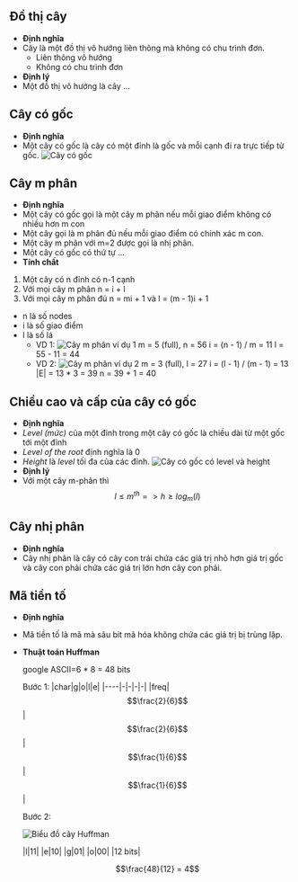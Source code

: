 ## Đồ thị cây
- **Định nghĩa**
- Cây là một đồ thị vô hướng liên thông mà không có chu trình đơn.
    + Liên thông vô hướng
    + Không có chu trình đơn
- **Định lý**
- Một đồ thị vô hướng là cây ...
## Cây có gốc
- **Định nghĩa**
- Một cây có gốc là cây có một đỉnh là gốc và mỗi cạnh đi ra trực tiếp từ gốc.
![Cây có gốc]()
## Cây m phân
- **Định nghĩa**
- Một cây có gốc gọi là một cây m phân nếu mỗi giao điểm không có nhiều hơn m con
- Một cây gọi là m phân đủ nếu mỗi giao điểm có chính xác m con.
- Một cây m phân với m=2 được gọi là nhị phân.
- Một cây có gốc có thứ tự ...
- **Tính chất**
1. Một cây có n đỉnh có n-1 cạnh
2. Với mọi cây m phân
    n = i + l
3. Với mọi cây m phân đủ
    n = mi + 1 và l = (m - 1)i + 1
- n là số nodes
- i là số giao điểm
- l là số lá
    - VD 1:
    ![Cây m phân ví dụ 1]()
        m = 5 (full), n = 56
        i = (n - 1) / m = 11
        l = 55 - 11 = 44
    - VD 2:
    ![Cây m phân ví dụ 2]()
        m = 3 (full), l = 27
        i = (l - 1) / (m - 1) = 13
        |E| = 13 * 3 = 39
        n = 39 + 1 = 40

## Chiều cao và cấp của cây có gốc
- **Định nghĩa**
- *Level (mức)* của một đỉnh trong một cây có gốc là chiều dài từ một gốc tới một đỉnh
- *Level of the root* định nghĩa là 0
- *Height* là *level* tối đa của các đỉnh.
![Cây có gốc có level và height]()
- **Định lý**
- Với một cây m-phân thì $$l \leq m^{th} => h \ge log_m(l)$$
## Cây nhị phân
- **Định nghĩa**
- Cây nhị phân là cây có cây con trái chứa các giá trị nhỏ hơn giá trị gốc và cây con phải chứa các giá trị lớn hơn cây con phải.
## Mã tiền tố
- **Định nghĩa**
- Mã tiền tố là mã mà sâu bit mã hóa không chứa các giá trị bị trùng lặp.
- **Thuật toán Huffman**
    
    google      ASCII=6 * 8 = 48 bits
    
    Bước 1:
    |char|g|o|l|e|
    |----|-|-|-|-|
    |freq|$$\frac{2}{6}$$|$$\frac{2}{6}$$|$$\frac{1}{6}$$|$$\frac{1}{6}$$|
    
    Bước 2:
    
    ![Biểu đồ cây Huffman]()
    
    |l|11|
    |e|10|
    |g|01|
    |o|00|
    |12 bits|
    
    $$\frac{48}{12} = 4$$
